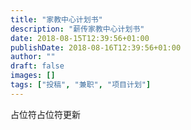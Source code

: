 ```yaml
---
title: "家教中心计划书"
description: "薪传家教中心计划书"
date: 2018-08-15T12:39:56+01:00
publishDate: 2018-08-16T12:39:56+01:00
author: ""
draft: false
images: []
tags: ["投稿", "兼职", "项目计划"]
---
```


占位符占位符更新
